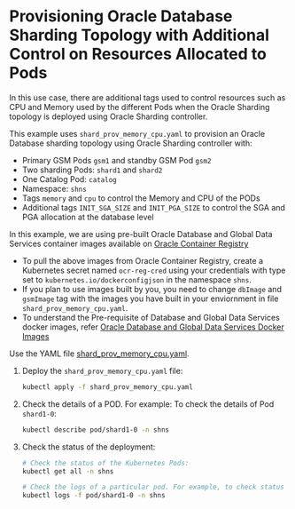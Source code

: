 # Provisioning Oracle Database Sharding Topology with Additional Control on Resources Allocated to Pods

In this use case, there are additional tags used to control resources such as CPU and Memory used by the different Pods when the Oracle Sharding topology is deployed using Oracle Sharding controller.

This example uses `shard_prov_memory_cpu.yaml` to provision an Oracle Database sharding topology using Oracle Sharding controller with:

* Primary GSM Pods `gsm1` and standby GSM Pod `gsm2`
* Two sharding Pods: `shard1` and `shard2`
* One Catalog Pod: `catalog`
* Namespace: `shns`
* Tags `memory` and `cpu`  to control the Memory and CPU of the PODs
* Additional tags `INIT_SGA_SIZE` and `INIT_PGA_SIZE` to control the SGA and PGA allocation at the database level

In this example, we are using pre-built Oracle Database and Global Data Services container images available on [Oracle Container Registry](https://container-registry.oracle.com/)
  * To pull the above images from Oracle Container Registry, create a Kubernetes secret named `ocr-reg-cred` using your credentials with type set to `kubernetes.io/dockerconfigjson` in the namespace `shns`.
  * If you plan to use images built by you, you need to change `dbImage` and `gsmImage` tag with the images you have built in your enviornment in file `shard_prov_memory_cpu.yaml`.
  * To understand the Pre-requisite of Database and Global Data Services docker images, refer [Oracle Database and Global Data Services Docker Images](../ORACLE_SHARDING_CONTROLLER_README.md#3-oracle-database-and-global-data-services-docker-images)

Use the YAML file [shard_prov_memory_cpu.yaml](./doc/sharding/provisioning/shard_prov_memory_cpu.yaml).

1. Deploy the `shard_prov_memory_cpu.yaml` file:

    ```sh
    kubectl apply -f shard_prov_memory_cpu.yaml
    ```

1. Check the details of a POD. For example: To check the details of Pod `shard1-0`:

    ```sh
    kubectl describe pod/shard1-0 -n shns
    ```
3. Check the status of the deployment:
    ```sh
    # Check the status of the Kubernetes Pods:
    kubectl get all -n shns

    # Check the logs of a particular pod. For example, to check status of pod "shard1-0":
    kubectl logs -f pod/shard1-0 -n shns
    ```
